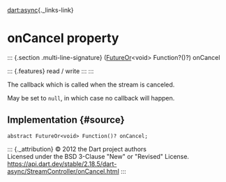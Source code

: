 [dart:async](../../dart-async/dart-async-library){._links-link}

onCancel property
=================

::: {.section .multi-line-signature}
([FutureOr](../futureor-class)\<void\> Function?()?) onCancel

::: {.features}
read / write
:::
:::

The callback which is called when the stream is canceled.

May be set to `null`, in which case no callback will happen.

Implementation {#source}
--------------

``` {.language-dart data-language="dart"}
abstract FutureOr<void> Function()? onCancel;
```

::: {._attribution}
© 2012 the Dart project authors\
Licensed under the BSD 3-Clause \"New\" or \"Revised\" License.\
<https://api.dart.dev/stable/2.18.5/dart-async/StreamController/onCancel.html>
:::

